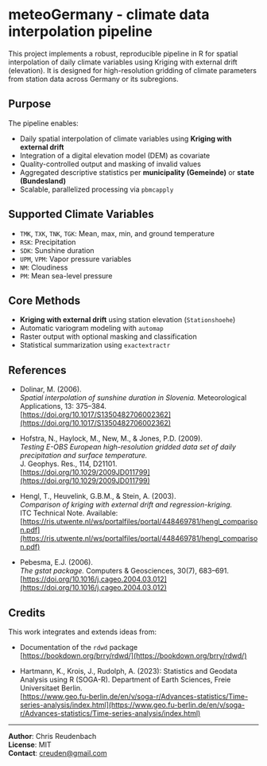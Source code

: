 # meteoGermany - climate  data interpolation pipeline

This project implements a robust, reproducible pipeline in R for spatial interpolation of daily climate variables using Kriging with external drift (elevation). It is designed for high-resolution gridding of climate parameters from station data across Germany or its subregions.

## Purpose

The pipeline enables:

- Daily spatial interpolation of climate variables using **Kriging with external drift**
- Integration of a digital elevation model (DEM) as covariate
- Quality-controlled output and masking of invalid values
- Aggregated descriptive statistics per **municipality (Gemeinde)** or **state (Bundesland)**
- Scalable, parallelized processing via `pbmcapply`

## Supported Climate Variables

- `TMK`, `TXK`, `TNK`, `TGK`: Mean, max, min, and ground temperature  
- `RSK`: Precipitation  
- `SDK`: Sunshine duration  
- `UPM`, `VPM`: Vapor pressure variables  
- `NM`: Cloudiness  
- `PM`: Mean sea-level pressure

## Core Methods

- **Kriging with external drift** using station elevation (`Stationshoehe`)
- Automatic variogram modeling with `automap`
- Raster output with optional masking and classification
- Statistical summarization using `exactextractr`

## References

- Dolinar, M. (2006).  
  *Spatial interpolation of sunshine duration in Slovenia.* Meteorological Applications, 13: 375–384.  
  [https://doi.org/10.1017/S1350482706002362](https://doi.org/10.1017/S1350482706002362)

- Hofstra, N., Haylock, M., New, M., & Jones, P.D. (2009).  
  *Testing E-OBS European high-resolution gridded data set of daily precipitation and surface temperature.*  
  J. Geophys. Res., 114, D21101.  
  [https://doi.org/10.1029/2009JD011799](https://doi.org/10.1029/2009JD011799)

- Hengl, T., Heuvelink, G.B.M., & Stein, A. (2003).  
  *Comparison of kriging with external drift and regression-kriging.*  
  ITC Technical Note. Available: [https://ris.utwente.nl/ws/portalfiles/portal/448469781/hengl_comparison.pdf](https://ris.utwente.nl/ws/portalfiles/portal/448469781/hengl_comparison.pdf)

- Pebesma, E.J. (2006).  
  *The gstat package.* Computers & Geosciences, 30(7), 683–691.  
  [https://doi.org/10.1016/j.cageo.2004.03.012](https://doi.org/10.1016/j.cageo.2004.03.012)



## Credits

This work integrates and extends ideas from:
- Documentation of the `rdwd` package  
  [https://bookdown.org/brry/rdwd/](https://bookdown.org/brry/rdwd/)

- Hartmann, K., Krois, J., Rudolph, A. (2023): Statistics and Geodata Analysis using R (SOGA-R). Department of Earth Sciences, Freie Universitaet Berlin.  
  [https://www.geo.fu-berlin.de/en/v/soga-r/Advances-statistics/Time-series-analysis/index.html](https://www.geo.fu-berlin.de/en/v/soga-r/Advances-statistics/Time-series-analysis/index.html)


---

**Author**: Chris Reudenbach  
**License**: MIT  
**Contact**: creuden@gmail.com
